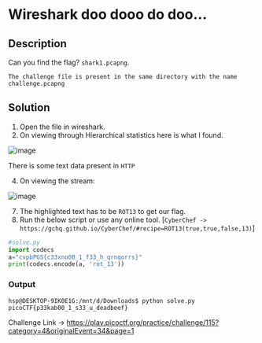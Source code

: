 # Wireshark doo dooo do doo...

## Description
Can you find the flag? `shark1.pcapng`.

`The challenge file is present in the same directory with the name challenge.pcapng`

## Solution

1. Open the file in wireshark.
2. On viewing through Hierarchical statistics here is what I found.

![image](https://user-images.githubusercontent.com/85097320/183053507-0b71871c-eba3-4c79-b1ff-ee9306ab297d.png)

There is some text data present in `HTTP`

4. On viewing the stream:

![image](https://user-images.githubusercontent.com/85097320/183053928-6eebb1d2-afc4-4ac1-b576-3bd96b3d2562.png)

7. The highlighted text has to be `ROT13` to get our flag.
8. Run the below script or use any online tool. [`CyberChef -> https://gchq.github.io/CyberChef/#recipe=ROT13(true,true,false,13)`] 

```python
#solve.py
import codecs
a="cvpbPGS{c33xno00_1_f33_h_qrnqorrs}"
print(codecs.encode(a, 'rot_13'))
```

### Output
```console
hsp@DESKTOP-9IK0E1G:/mnt/d/Downloads$ python solve.py
picoCTF{p33kab00_1_s33_u_deadbeef}
```

Challenge Link -> https://play.picoctf.org/practice/challenge/115?category=4&originalEvent=34&page=1
